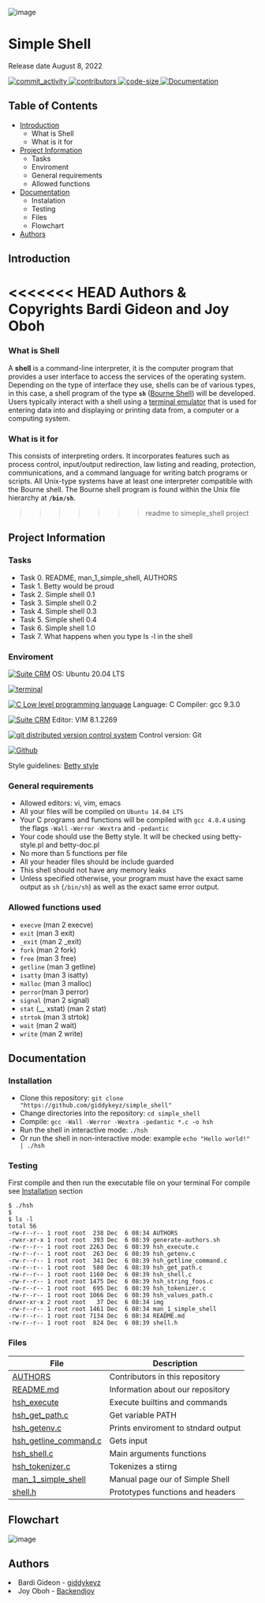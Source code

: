 ![image](img/simple_shell_header.png)
<h1>Simple Shell</h1>
Release date August 8, 2022

</p>
          </a>
          <a href="https://github.com/giddykeyz/simple_shell/commits/master" target="_blank">
               <img alt="commit_activity" src="https://img.shields.io/github/commit-activity/y/giddykeyz/simple_shell" />
          </a>
          <a href="https://github.com/giddykeyz/simple_shell/graphs/contributors" target="_blank">
               <img alt="contributors" src="https://img.shields.io/github/contributors/giddykeyz/simple_shell" />
          </a>
          <a href="https://github.com/giddykeyz/simple_shell/blob/master/hsh_shell.c"target="_blank">
               <img alt="code-size" src="https://img.shields.io/tokei/lines/github/giddykeyz/simple_shell" />
          </a>
          <a href="https://github.com/giddykeyz/simple_shell/blob/master/README.md" target="_blank">
               <img alt="Documentation" src="https://img.shields.io/badge/documentation-yes-brightgreen" />
          </a>
     </p>

## Table of Contents
* [Introduction](#Introduction)
  * What is Shell
  * What is it for
* [Project Information](#Project-Information)
    * Tasks
    * Enviroment
    * General requirements
    * Allowed functions
* [Documentation](#Documentation)
    * Instalation
    * Testing
    * Files
    * Flowchart
* [Authors](#Authors)

## Introduction

<<<<<<< HEAD
Authors & Copyrights
Bardi Gideon and Joy Oboh
=======
### What is Shell
A **shell** is a command-line interpreter, it is the computer program that provides a user interface to access the services of the operating system. Depending on the type of interface they use, shells can be of various types, in this case, a shell program of the type **`sh`** ([Bourne Shell](https://en.wikipedia.org/wiki/Bourne_shell)) will be developed. Users typically interact with a shell using a [terminal emulator](https://en.wikipedia.org/wiki/Terminal_emulator) that is used for entering data into and displaying or printing data from, a computer or a computing system.

### What is it for
This consists of interpreting orders. It incorporates features such as process control, input/output redirection, law listing and reading, protection, communications, and a command language for writing batch programs or scripts. All Unix-type systems have at least one interpreter compatible with the Bourne shell. The Bourne shell program is found within the Unix file hierarchy at **`/bin/sh`**.
>>>>>>> readme to simeple_shell project

## Project Information

### Tasks

* Task 0. README, man_1_simple_shell, AUTHORS
* Task 1. Betty would be proud
* Task 2. Simple shell 0.1
* Task 3. Simple shell 0.2
* Task 4. Simple shell 0.3
* Task 5. Simple shell 0.4
* Task 6. Simple shell 1.0
* Task 7. What happens when you type ls -l in the shell

### Enviroment

<!-- ubuntu -->
<a href="https://ubuntu.com/" target="_blank"> <img height="" src="https://img.shields.io/static/v1?label=&message=Ubuntu&color=E95420&logo=Ubuntu&logoColor=E95420&labelColor=2F333A" alt="Suite CRM"></a> OS: Ubuntu 20.04 LTS
<!-- bash -->
<a href="https://www.gnu.org/software/bash/" target="_blank"> <img height="" src="https://img.shields.io/static/v1?label=&message=GNU%20Bash&color=4EAA25&logo=GNU%20Bash&logoColor=4EAA25&labelColor=2F333A" alt="terminal"></a>
<!-- c -->	
<a href="https://www.cprogramming.com/" target="_blank"><img src="https://img.shields.io/static/v1?label=&message=C%20Language&color=5C6BC0&logo=c&logoColor=A8B9CC&labelColor=2F333A" alt="C Low level programming language"></a> Language: C
Compiler: gcc 9.3.0
<!-- vim -->
<a href="https://www.vim.org/" target="_blank"> <img height="" src="https://img.shields.io/static/v1?label=&message=Vim&color=019733&logo=Vim&logoColor=019733&labelColor=2F333A" alt="Suite CRM"></a> Editor: VIM 8.1.2269
<!-- git -->
<a href="https://git-scm.com/" target="_blank"> <img height="" src="https://img.shields.io/static/v1?label=&message=Git&color=F05032&logo=Git&logoColor=F05032&labelColor=2F333A" alt="git distributed version control system"></a> Control version: Git
<!-- github -->
<a href="https://github.com" target="_blank"> <img height="" src="https://img.shields.io/static/v1?label=&message=GitHub&color=181717&logo=GitHub&logoColor=f2f2f2&labelColor=2F333A" alt="Github"></a>

Style guidelines: [Betty style](https://github.com/holbertonschool/Betty/wiki)

### General requirements
 * Allowed editors: vi, vim, emacs
 * All your files will be compiled on `Ubuntu 14.04 LTS`
 * Your C programs and functions will be compiled with `gcc 4.8.4` using the flags `-Wall` `-Werror` `-Wextra` and `-pedantic`
 * Your code should use the Betty style. It will be checked using betty-style.pl and betty-doc.pl
 * No more than 5 functions per file
 * All your header files should be include guarded
 * This shell should not have any memory leaks
 * Unless specified otherwise, your program must have the exact same output as `sh` (`/bin/sh`) as well as the exact same error output.

### Allowed functions used 

* `execve` (man 2 execve)
* `exit` (man 3 exit)
* `_exit` (man 2 _exit)
* `fork` (man 2 fork)
* `free` (man 3 free)
* `getline` (man 3 getline)
* `isatty` (man 3 isatty)
* `malloc` (man 3 malloc)
* `perror`(man 3 perror)
* `signal` (man 2 signal)
* `stat` (__ xstat) (man 2 stat)
* `strtok` (man 3 strtok)
* `wait` (man 2 wait)
* `write` (man 2 write)

## Documentation

### Installation

- Clone this repository: `git clone "https://github.com/giddykeyz/simple_shell"`
- Change directories into the repository: `cd simple_shell`
- Compile: `gcc -Wall -Werror -Wextra -pedantic *.c -o hsh`
- Run the shell in interactive mode: `./hsh`
- Or run the shell in non-interactive mode: example `echo "Hello world!" | ./hsh`

### Testing

First compile and then run the executable file on your terminal
For compile see [Installation](#installation) section

```
$ ./hsh
$
$ ls -l
total 56
-rw-r--r-- 1 root root  238 Dec  6 08:34 AUTHORS
-rwxr-xr-x 1 root root  393 Dec  6 08:39 generate-authors.sh
-rw-r--r-- 1 root root 2263 Dec  6 08:39 hsh_execute.c
-rw-r--r-- 1 root root  263 Dec  6 08:39 hsh_getenv.c
-rw-r--r-- 1 root root  341 Dec  6 08:39 hsh_getline_command.c
-rw-r--r-- 1 root root  580 Dec  6 08:39 hsh_get_path.c
-rw-r--r-- 1 root root 1160 Dec  6 08:39 hsh_shell.c
-rw-r--r-- 1 root root 1475 Dec  6 08:39 hsh_string_foos.c
-rw-r--r-- 1 root root  695 Dec  6 08:39 hsh_tokenizer.c
-rw-r--r-- 1 root root 1066 Dec  6 08:39 hsh_values_path.c
drwxr-xr-x 2 root root   37 Dec  6 08:34 img
-rw-r--r-- 1 root root 1461 Dec  6 08:34 man_1_simple_shell
-rw-r--r-- 1 root root 7134 Dec  6 08:34 README.md
-rw-r--r-- 1 root root  824 Dec  6 08:39 shell.h
```
### Files

|File|Description|
|---|---|
|[AUTHORS](https://github.com/giddykeyz/simple_shell/blob/master/AUTHORS)|Contributors in this repository|
|[README.md](https://github.com/giddykeyz/simple_shell/blob/master/README.md)|Information about our repository|
|[hsh_execute](https://github.com/giddykeyz/simple_shell/blob/master/hsh_execute.c )|Execute builtins and commands|
|[hsh_get_path.c](https://github.com/giddykeyz/simple_shell/blob/master/hsh_get_path.c)|Get variable PATH|
|[hsh_getenv.c](https://github.com/giddykeyz/simple_shell/blob/master/hsh_getenv.c)|Prints enviroment to stndard output|
|[hsh_getline_command.c](https://github.com/giddykeyz/simple_shell/blob/master/hsh_getline_command.c)|Gets input|
|[hsh_shell.c](https://github.com/giddykeyz/simple_shell/blob/master/hsh_shell.c)|Main arguments functions||[hsh_string_foos.c](https://github.com/giddykeyz/simple_shell/blob/master/hsh_string_foos.c)|Function to work and modifie string|
|[hsh_tokenizer.c](https://github.com/giddykeyz/simple_shell/blob/master/hsh_tokenizer.c)|Tokenizes a stirng|
|[man_1_simple_shell](https://github.com/giddykeyz/simple_shell/blob/master/man_1_simple_shell)|Manual page our of Simple Shell|
|[shell.h](https://github.com/giddykeyz/simple_shell/blob/master/shell.h)|Prototypes functions and headers|

## Flowchart

![image](img/simple_shell.png)

## Authors

<li> Bardi Gideon - <a href="https://github.com/giddykeyz">giddykeyz</a></li>
<li> Joy Oboh - <a href="https://github.com/Backendjoy">Backendjoy</a></li>
